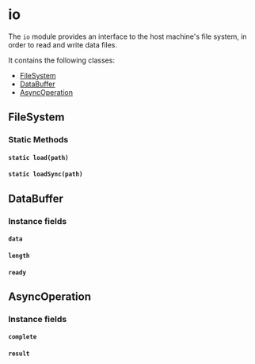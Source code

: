 io
================

The `io` module provides an interface to the host machine's file system, in order to read and write data files.

It contains the following classes:

* [FileSystem](#filesystem)
* [DataBuffer](#databuffer)
* [AsyncOperation](#asyncoperation)

## FileSystem

### Static Methods

#### `static load(path)`
#### `static loadSync(path)`


## DataBuffer

### Instance fields

#### `data`
#### `length`
#### `ready`


## AsyncOperation

### Instance fields

#### `complete`
#### `result`
